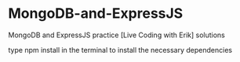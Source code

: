 # MongoDB-and-ExpressJS
MongoDB and ExpressJS practice [Live Coding with Erik] solutions

type npm install in the terminal to install the necessary dependencies
